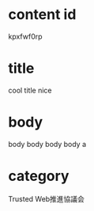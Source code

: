 # content id
kpxfwf0rp

# title
cool title nice

# body
body body body body
a
# category
Trusted Web推進協議会

